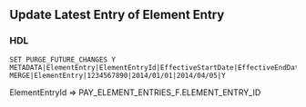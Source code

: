 ## Update Latest Entry of Element Entry

### HDL

```
SET PURGE_FUTURE_CHANGES Y
METADATA|ElementEntry|ElementEntryId|EffectiveStartDate|EffectiveEndDate|ReplaceLastEffectiveEndDate
MERGE|ElementEntry|1234567890|2014/01/01|2014/04/05|Y
```
ElementEntryId => PAY_ELEMENT_ENTRIES_F.ELEMENT_ENTRY_ID
